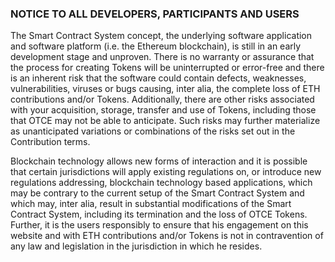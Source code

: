 ### NOTICE TO ALL DEVELOPERS, PARTICIPANTS AND USERS

The Smart Contract System concept, the underlying software application and software platform (i.e. the Ethereum blockchain), is still in an early development stage and unproven. There is no warranty or assurance that the process for creating Tokens will be uninterrupted or error-free and there is an inherent risk that the software could contain defects, weaknesses, vulnerabilities, viruses or bugs causing, inter alia, the complete loss of ETH contributions and/or Tokens. Additionally, there are other risks associated with your acquisition, storage, transfer and use of Tokens, including those that OTCE may not be able to anticipate. Such risks may further materialize as unanticipated variations or combinations of the risks set out in the Contribution terms.

Blockchain technology allows new forms of interaction and it is possible that certain jurisdictions will apply existing regulations on, or introduce new regulations addressing, blockchain technology based applications, which may be contrary to the current setup of the Smart Contract System and which may, inter alia, result in substantial modifications of the Smart Contract System, including its termination and the loss of OTCE Tokens. Further, it is the users responsibly to ensure that his engagement on this website and with ETH contributions and/or Tokens is not in contravention of any law and legislation in the jurisdiction in which he resides.
